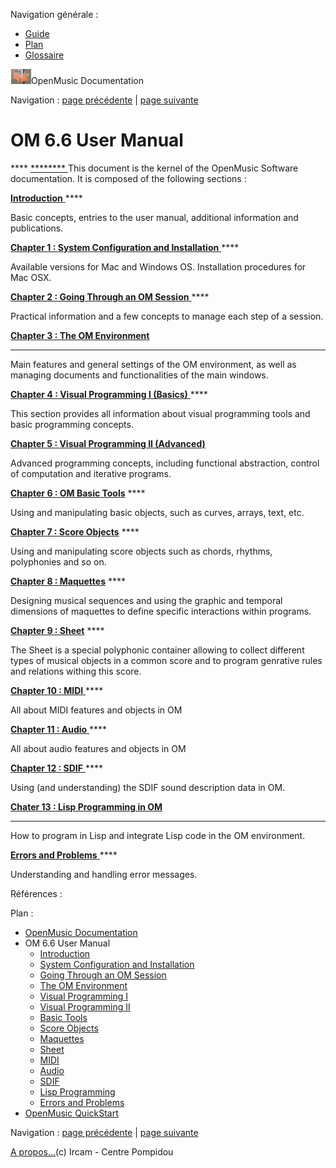 <div id="tplf" class="tplPage">

<div id="tplh">

<span class="hidden">Navigation générale : </span>

  - [<span>Guide</span>](OM-Documentation.md)
  - [<span>Plan</span>](OM-Documentation_1.md)
  - [<span>Glossaire</span>](OM-Documentation_2.md)

</div>

<div id="tplt">

![empty.gif](../tplRes/page/empty.gif)![logoom1.png](../res/logoom1.png)<span class="tplTi">OpenMusic
Documentation</span>

</div>

<div class="tplNav">

<span class="hidden">Navigation : </span>[<span>page
précédente</span>](OM-Documentation.md "page précédente(OpenMusic Documentation)")<span class="hidden">
| </span>[<span>page
suivante</span>](00-Sommaire.md "page suivante(Introduction)")

</div>

<div id="tplc" class="tplc_out_yes">

<div style="text-align: center;">



</div>

<div class="headCo">

# <span>OM 6.6 User Manual</span>

<div class="headCo_co">

<div>

<div class="infobloc">

<div class="txt">

[<span> </span>](00-Sommaire.md) **** [<span> ********
</span>](00-Sommaire.md)This document is the kernel of the OpenMusic
Software documentation. It is composed of the following sections :

[<span>****Introduction**** </span>](00-Sommaire.md) ****

Basic concepts, entries to the user manual, additional information and
publications.

[<span>****Chapter 1 : System Configuration and Installation****
</span>](Installation.md) ****

Available versions for Mac and Windows OS. Installation procedures for
Mac OSX.

[<span>****Chapter 2 : Going Through an OM Session****
</span>](Goingthrough.md) ****

Practical information and a few concepts to manage each step of a
session.

[<span>****Chapter 3 : The OM Environment**** </span>](Environment.md)
****

Main features and general settings of the OM environment, as well as
managing documents and functionalities of the main windows.

[<span>****Chapter 4 : Visual Programming I (Basics)****
</span>](BasicVisualProgramming.md) ****

This section provides all information about visual programming tools and
basic programming concepts.

[<span>**Chapter 5 : Visual Programming II
(Advanced)**</span>](AdvancedVisualProgramming.md)

Advanced programming concepts, including functional abstraction, control
of computation and iterative programs.

[<span>****Chapter** 6 : OM Basic Tools**</span>](BasicObjects.md) ****

Using and manipulating basic objects, such as curves, arrays, text, etc.

[<span>****Chapter** 7 : Score Objects**</span>](BasicObjects.md) ****

Using and manipulating score objects such as chords, rhythms,
polyphonies and so on.

[<span>****Chapter** 8 : Maquettes**</span>](Maquettes.md) ****

Designing musical sequences and using the graphic and temporal
dimensions of maquettes to define specific interactions within programs.

[<span>****Chapter** 9 : Sheet**</span>](Sheet.md) ****

The Sheet is a special polyphonic container allowing to collect
different types of musical objects in a common score and to program
genrative rules and relations withing this score.

[<span>****Chapter 10 : MIDI**** </span>](MIDI.md) ****

All about MIDI features and objects in OM

[<span>****Chapter 11 :** **Audio**** </span>](Audio.md) ****

All about audio features and objects in OM

[<span>****Chapter 12 :** **SDIF**** </span>](SDIF.md) ****

Using (and understanding) the SDIF sound description data in OM.

[<span>****Chater 13 :** **Lis**p Programming in OM**</span>](Lisp.md)
****

How to program in Lisp and integrate Lisp code in the OM environment.

[<span>****Errors and Problems**** </span>](errors.md) ****

Understanding and handling error messages.

</div>

</div>

</div>

</div>

</div>

<span class="hidden">Références : </span>

</div>

<div id="tplo" class="tplo_out_yes">

<div class="tplOTp">

<div class="tplOBm">

<div id="mnuFrm">

<span class="hidden">Plan :</span>

<div id="mnuFrmUp" onmouseout="menuScrollTiTask.fSpeed=0;" onmouseover="if(menuScrollTiTask.fSpeed&gt;=0) {menuScrollTiTask.fSpeed=-2; scTiLib.addTaskNow(menuScrollTiTask);}" onclick="menuScrollTiTask.fSpeed-=2;" style="display: none;">

<span id="mnuFrmUpLeft">[](#)</span><span id="mnuFrmUpCenter"></span><span id="mnuFrmUpRight"></span>

</div>

<div id="mnuScroll">

  - [<span>OpenMusic Documentation</span>](OM-Documentation.md)
  - <span id="i0" class="outLeftSel_yes"><span>OM 6.6 User
    Manual</span></span>
      - [<span>Introduction</span>](00-Sommaire.md)
      - [<span>System Configuration and
        Installation</span>](Installation.md)
      - [<span>Going Through an OM Session</span>](Goingthrough.md)
      - [<span>The OM Environment</span>](Environment.md)
      - [<span>Visual Programming I</span>](BasicVisualProgramming.md)
      - [<span>Visual Programming
        II</span>](AdvancedVisualProgramming.md)
      - [<span>Basic Tools</span>](BasicObjects.md)
      - [<span>Score Objects</span>](ScoreObjects.md)
      - [<span>Maquettes</span>](Maquettes.md)
      - [<span>Sheet</span>](Sheet.md)
      - [<span>MIDI</span>](MIDI.md)
      - [<span>Audio</span>](Audio.md)
      - [<span>SDIF</span>](SDIF.md)
      - [<span>Lisp Programming</span>](Lisp.md)
      - [<span>Errors and Problems</span>](errors.md)
  - [<span>OpenMusic QuickStart</span>](QuickStart-Chapters.md)

</div>

<div id="mnuFrmDown" onmouseout="menuScrollTiTask.fSpeed=0;" onmouseover="if(menuScrollTiTask.fSpeed&lt;=0) {menuScrollTiTask.fSpeed=2; scTiLib.addTaskNow(menuScrollTiTask);}" onclick="menuScrollTiTask.fSpeed+=2;" style="display: none;">

<span id="mnuFrmDownLeft">[](#)</span><span id="mnuFrmDownCenter"></span><span id="mnuFrmDownRight"></span>

</div>

</div>

</div>

</div>

</div>

<div class="tplNav">

<span class="hidden">Navigation : </span>[<span>page
précédente</span>](OM-Documentation.md "page précédente(OpenMusic Documentation)")<span class="hidden">
| </span>[<span>page
suivante</span>](00-Sommaire.md "page suivante(Introduction)")

</div>

<div id="tplb">

[<span>A propos...</span>](OM-Documentation_3.md)(c) Ircam - Centre
Pompidou

</div>

</div>
